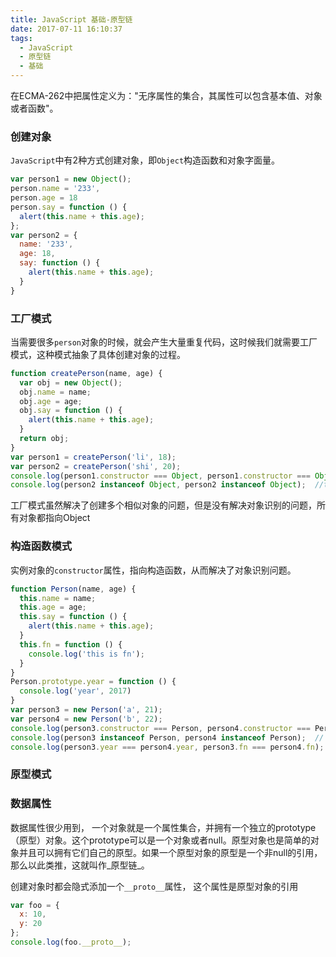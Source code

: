 ```yaml
---
title: JavaScript 基础-原型链
date: 2017-07-11 16:10:37
tags: 
  - JavaScript
  - 原型链
  - 基础
---
```

在ECMA-262中把属性定义为："无序属性的集合，其属性可以包含基本值、对象或者函数"。
<!-- more -->
### 创建对象
`JavaScript`中有2种方式创建对象，即`Object`构造函数和对象字面量。
```JavaScript
var person1 = new Object();
person.name = '233',
person.age = 18
person.say = function () {
  alert(this.name + this.age);
};
var person2 = {
  name: '233',
  age: 18,
  say: function () {
    alert(this.name + this.age);
  }
}
```
### 工厂模式
当需要很多`person`对象的时候，就会产生大量重复代码，这时候我们就需要工厂模式，这种模式抽象了具体创建对象的过程。
```JavaScript
function createPerson(name, age) {
  var obj = new Object();
  obj.name = name;
  obj.age = age;
  obj.say = function () {
    alert(this.name + this.age);
  }
  return obj;
}
var person1 = createPerson('li', 18);
var person2 = createPerson('shi', 20);
console.log(person1.constructor === Object, person1.constructor === Object);	// true, true
console.log(person2 instanceof Object, person2 instanceof Object);	//true, true
```
工厂模式虽然解决了创建多个相似对象的问题，但是没有解决对象识别的问题，所有对象都指向Object
### 构造函数模式
实例对象的`constructor`属性，指向构造函数，从而解决了对象识别问题。
```javascript
function Person(name, age) {
  this.name = name;
  this.age = age;
  this.say = function () {
    alert(this.name + this.age);
  }
  this.fn = function () {
    console.log('this is fn');
  }
}
Person.prototype.year = function () {
  console.log('year', 2017)
}
var person3 = new Person('a', 21);
var person4 = new Person('b', 22);
console.log(person3.constructor === Person, person4.constructor === Person);	// true, true,
console.log(person3 instanceof Person, person4 instanceof Person);	// true, true,
console.log(person3.year === person4.year, person3.fn === person4.fn);	// false false
```

### 原型模式



### 数据属性
数据属性很少用到，
一个对象就是一个属性集合，并拥有一个独立的prototype（原型）对象。这个prototype可以是一个对象或者null。原型对象也是简单的对象并且可以拥有它们自己的原型。如果一个原型对象的原型是一个非null的引用，那么以此类推，这就叫作_原型链_。

创建对象时都会隐式添加一个`__proto__`属性， 这个属性是原型对象的引用
```JavaScript
var foo = {
  x: 10,
  y: 20
};
console.log(foo.__proto__);
```